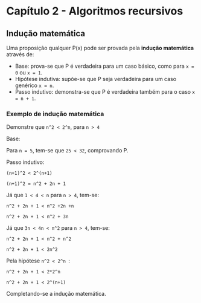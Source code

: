 # Capítulo 2 - Algoritmos recursivos

## Indução matemática
Uma proposição qualquer P(x) pode ser provada pela **indução matemática** através de:
- Base: prova-se que P é verdadeira para um caso básico, como para ```x = 0``` ou ```x = 1```.
- Hipótese indutiva: supõe-se que P seja verdadeira para um caso genérico ```x = n```.
- Passo indutivo: demonstra-se que P é verdadeira também para o caso ```x = n + 1```.

### Exemplo de indução matemática
Demonstre que ```n^2 < 2^n```, para ```n > 4```

Base:

Para ```n = 5```, tem-se que ```25 < 32```, comprovando P.

Passo indutivo:

```(n+1)^2 < 2^(n+1)```

```(n+1)^2 = n^2 + 2n + 1```

Já que ```1 < 4 < n``` para ```n > 4```, tem-se:

```n^2 + 2n + 1 < n^2 +2n +n```

```n^2 + 2n + 1 < n^2 + 3n ```

Já que ```3n < 4n < n^2``` para ```n > 4```, tem-se:

```n^2 + 2n + 1 < n^2 + n^2```

```n^2 + 2n + 1 < 2n^2```

Pela hipótese ```n^2 < 2^n ```:

```n^2 + 2n + 1 < 2*2^n```

```n^2 + 2n + 1 < 2^(n+1)```

Completando-se a indução matemática. 
